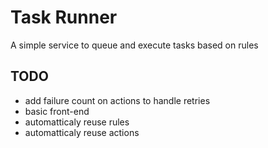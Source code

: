 # Task Runner

A simple service to queue and execute tasks based on rules


## TODO

- add failure count on actions to handle retries
- basic front-end
- automatticaly reuse rules
- automatticaly reuse actions